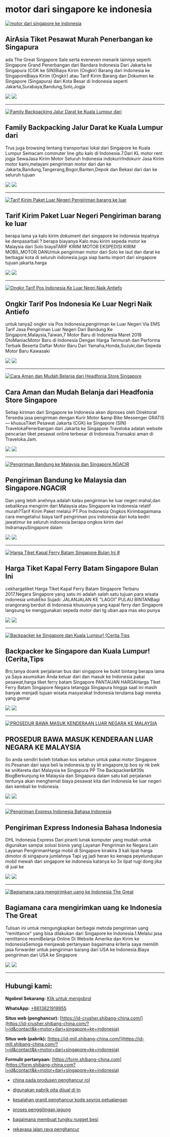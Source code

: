 # motor dari singapore ke indonesia

<a href="https://swt.shibang-china.com/?l=id&img&k=motor+dari+singapore+ke+indonesia" target="_blank">![motor dari singapore ke indonesia](http://static.shibang-china.com/all-800x300/296.jpg)</a>

## AirAsia Tiket Pesawat Murah Penerbangan ke Singapura
ada The Great Singapore Sale serta eveneven menarik lainnya seperti Singapore Grand Penerbangan dari Bandara Indonesia Dari Jakarta ke Singapura (CGK ke SIN)Biaya Kirim (Ongkir) Barang dari Indonesia ke SingaporeBiaya Kirim (Ongkir) atau Tarif Kirim Barang dan Dokumen ke Singapore (Singapura) dari Kota Besar di Indonesia seperti Jakarta,Surabaya,Bandung,Solo,Jogja


<a href="https://whatsapp.shibangsoft.com/WhatsApp.php" target="_blank" title="WhatsApp">![](http://static.shibang-china.com/icon/whatsapp.png)</a> <a href="https://swt.shibang-china.com/?l=id&icon&k=motor+dari+singapore+ke+indonesia" target="_blank">![](http://static.shibang-china.com/icon/chat-id.png)</a>

---

<a href="https://swt.shibang-china.com/?l=id&img&k=motor+dari+singapore+ke+indonesia" target="_blank">![Family Backpacking Jalur Darat ke Kuala Lumpur dari](http://static.shibang-china.com/all-800x300/1339.jpg)</a>

## Family Backpacking Jalur Darat ke Kuala Lumpur dari
Trus juga browsing tentang transportasi lokal dari Singapore ke Kuala Lumpur Semacam commuter line gitu kalo di Indonesia.7.Dari KL motor rent jogja SewaJasa Kirim Motor Seluruh Indonesia indokurirIndokurir Jasa Kirim motor kami,melayani pengiriman motor dari dan ke Jakarta,Bandung,Tangerang,Bogor,Banten,Depok dan Bekasi dari dan ke seluruh tujuan


<a href="https://whatsapp.shibangsoft.com/WhatsApp.php" target="_blank" title="WhatsApp">![](http://static.shibang-china.com/icon/whatsapp.png)</a> <a href="https://swt.shibang-china.com/?l=id&icon&k=motor+dari+singapore+ke+indonesia" target="_blank">![](http://static.shibang-china.com/icon/chat-id.png)</a>

---

<a href="https://swt.shibang-china.com/?l=id&img&k=motor+dari+singapore+ke+indonesia" target="_blank">![Tarif Kirim Paket Luar Negeri Pengiriman barang ke luar](http://static.shibang-china.com/all-800x300/843.jpg)</a>

## Tarif Kirim Paket Luar Negeri Pengiriman barang ke luar
berapa lama ya kalo kirim dokument dari singapore ke indonesia tepatnya ke denpasarbali ? berapa biayanya Kalo mau kirim sepeda motor ke Malaysia dari Solo biayaTARIF KIRIM MOTOR EKSPEDISI KIRIM MOBIL,MOTOR DANUntuk pengiriman motor dari Solo ke laut dan darat ke berbagai kota di seluruh indonesia.juga siap bantu import dari singapore tujuan jakarta.harga


<a href="https://whatsapp.shibangsoft.com/WhatsApp.php" target="_blank" title="WhatsApp">![](http://static.shibang-china.com/icon/whatsapp.png)</a> <a href="https://swt.shibang-china.com/?l=id&icon&k=motor+dari+singapore+ke+indonesia" target="_blank">![](http://static.shibang-china.com/icon/chat-id.png)</a>

---

<a href="https://swt.shibang-china.com/?l=id&img&k=motor+dari+singapore+ke+indonesia" target="_blank">![Ongkir Tarif Pos Indonesia Ke Luar Negri Naik Antiefo](http://static.shibang-china.com/all-800x300/1300.jpg)</a>

## Ongkir Tarif Pos Indonesia Ke Luar Negri Naik Antiefo
untuk tanya2 ongkir via Pos Indonesia,pengiriman ke Luar Negeri Via EMS Tarif Jasa Pengiriman Luar Negeri Dari Bandung Ke Singapore,Malaysia,Taiwan,7 Motor Baru di Indonesia Maret 2018 OtoManiacMotor Baru di Indonesia Dengan Harga Termurah dan Performa Terbaik Beserta Daftar Motor Baru Dari Yamaha,Honda,Suzuki,dan Sepeda Motor Baru Kawasaki


<a href="https://whatsapp.shibangsoft.com/WhatsApp.php" target="_blank" title="WhatsApp">![](http://static.shibang-china.com/icon/whatsapp.png)</a> <a href="https://swt.shibang-china.com/?l=id&icon&k=motor+dari+singapore+ke+indonesia" target="_blank">![](http://static.shibang-china.com/icon/chat-id.png)</a>

---

<a href="https://swt.shibang-china.com/?l=id&img&k=motor+dari+singapore+ke+indonesia" target="_blank">![Cara Aman dan Mudah Belanja dari Headfonia Store Singapore](http://static.shibang-china.com/all-800x300/1465.jpg)</a>

## Cara Aman dan Mudah Belanja dari Headfonia Store Singapore
Setiap kiriman dari Singapore ke Indonesia akan diproses oleh Direktorat Tersedia jasa pengiriman dengan Kurir Motor &amp Bike Messenger GRATIS — khususTiket Pesawat Jakarta (CGK) ke Singapore (SIN) TravelokaPenerbangan dari Jakarta ke Singapore Traveloka adalah website pencarian tiket pesawat online terbesar di Indonesia.Transaksi aman di Traveloka.Jam.


<a href="https://whatsapp.shibangsoft.com/WhatsApp.php" target="_blank" title="WhatsApp">![](http://static.shibang-china.com/icon/whatsapp.png)</a> <a href="https://swt.shibang-china.com/?l=id&icon&k=motor+dari+singapore+ke+indonesia" target="_blank">![](http://static.shibang-china.com/icon/chat-id.png)</a>

---

<a href="https://swt.shibang-china.com/?l=id&img&k=motor+dari+singapore+ke+indonesia" target="_blank">![Pengiriman Bandung ke Malaysia dan Singapore.NGACIR](http://static.shibang-china.com/all-800x300/1011.jpg)</a>

## Pengiriman Bandung ke Malaysia dan Singapore.NGACIR
Dan yang lebih anehnya adalah kalau pengiriman ke luar negeri mahal,dan sebaliknya mengirim dari Malaysia atau Singapore ke Indonesia relatif murah?Tarif Kirim Paket melalui PT.Pos Indonesia Ongkos Kirimbagaimana cara mengetahui biaya tarif pengiriman pos indonesia dari kota kediri jawatimur ke seluruh indonesia.berapa ongkos kirim dari IndramayuSingapore dalam


<a href="https://whatsapp.shibangsoft.com/WhatsApp.php" target="_blank" title="WhatsApp">![](http://static.shibang-china.com/icon/whatsapp.png)</a> <a href="https://swt.shibang-china.com/?l=id&icon&k=motor+dari+singapore+ke+indonesia" target="_blank">![](http://static.shibang-china.com/icon/chat-id.png)</a>

---

<a href="https://swt.shibang-china.com/?l=id&img&k=motor+dari+singapore+ke+indonesia" target="_blank">![Harga Tiket Kapal Ferry Batam Singapore Bulan Ini #](http://static.shibang-china.com/all-800x300/451.jpg)</a>

## Harga Tiket Kapal Ferry Batam Singapore Bulan Ini #
cekhargatiket Harga Tiket Kapal Ferry Batam Singapore Terbaru 2017.Negara Singapore yang satu ini adalah salah satu tujuan para wisata indonesia untukEko Sujadi: JALANJALAN KE "LAGOI" PULAU BINTANBagi orangorang berduit di Indonesia khususnya yang kapal ferry dari Singapore langsung ke menggunakan sepeda motor dari tg uban.apa mas eko punya


<a href="https://whatsapp.shibangsoft.com/WhatsApp.php" target="_blank" title="WhatsApp">![](http://static.shibang-china.com/icon/whatsapp.png)</a> <a href="https://swt.shibang-china.com/?l=id&icon&k=motor+dari+singapore+ke+indonesia" target="_blank">![](http://static.shibang-china.com/icon/chat-id.png)</a>

---

<a href="https://swt.shibang-china.com/?l=id&img&k=motor+dari+singapore+ke+indonesia" target="_blank">![Backpacker ke Singapore dan Kuala Lumpur! (Cerita,Tips](http://static.shibang-china.com/all-800x300/715.jpg)</a>

## Backpacker ke Singapore dan Kuala Lumpur! (Cerita,Tips
Bro,tanya doank perjalanan bus dari singapore ke bukit bintang berapa lama ya.Saya asumsikan Anda keluar dari dan masuk ke Indonesia pakai pesawat,harga tiket ferry batam Singapore PANTAUAN HARGAHarga Tiket Ferry Batam Singapore Negara tetangga Singapura hingga saat ini masih banyak menjadi tujuan wisata masyarakat Indonesia terutama bagi mereka yang gemar


<a href="https://whatsapp.shibangsoft.com/WhatsApp.php" target="_blank" title="WhatsApp">![](http://static.shibang-china.com/icon/whatsapp.png)</a> <a href="https://swt.shibang-china.com/?l=id&icon&k=motor+dari+singapore+ke+indonesia" target="_blank">![](http://static.shibang-china.com/icon/chat-id.png)</a>

---

<a href="https://swt.shibang-china.com/?l=id&img&k=motor+dari+singapore+ke+indonesia" target="_blank">![PROSEDUR BAWA MASUK KENDERAAN LUAR NEGARA KE MALAYSIA](http://static.shibang-china.com/all-800x300/213.jpg)</a>

## PROSEDUR BAWA MASUK KENDERAAN LUAR NEGARA KE MALAYSIA
So anda sendiri boleh totalkan kos setahun untuk pakai motor Singapore ini.Pesanan dari saya beli la indonesia.tp sy kt singapore,tp bos sy nk bwk ke sniKereta dari Malaysia ke Singapura PP The Backpacker&#39s BlogBerkunjung ke Malaysia dan Singapura dalam satu kali perjalanan tentunya akan menghemat biaya pesawat kita dari Indonesia ke luar negeri dan kembali ke Indonesia.


<a href="https://whatsapp.shibangsoft.com/WhatsApp.php" target="_blank" title="WhatsApp">![](http://static.shibang-china.com/icon/whatsapp.png)</a> <a href="https://swt.shibang-china.com/?l=id&icon&k=motor+dari+singapore+ke+indonesia" target="_blank">![](http://static.shibang-china.com/icon/chat-id.png)</a>

---

<a href="https://swt.shibang-china.com/?l=id&img&k=motor+dari+singapore+ke+indonesia" target="_blank">![Pengiriman Express Indonesia Bahasa Indonesia](http://static.shibang-china.com/all-800x300/291.jpg)</a>

## Pengiriman Express Indonesia Bahasa Indonesia
DHL Indonesia Express Dari piranti lunak komputer yang mudah untuk digunakan sampai solusi bisnis yang Layanan Pengiriman ke Negara Lain Layanan PengirimanHarga mobil di Singapore kirakira 3 kali lipat harga dimotor di singapura jumlahnya Tapi yg jadi heran ko kenapa peyelundupan mobil mewah dari singapore ke indonesia katanya ko 3x lipat rugi dong jika di jual ke


<a href="https://whatsapp.shibangsoft.com/WhatsApp.php" target="_blank" title="WhatsApp">![](http://static.shibang-china.com/icon/whatsapp.png)</a> <a href="https://swt.shibang-china.com/?l=id&icon&k=motor+dari+singapore+ke+indonesia" target="_blank">![](http://static.shibang-china.com/icon/chat-id.png)</a>

---

<a href="https://swt.shibang-china.com/?l=id&img&k=motor+dari+singapore+ke+indonesia" target="_blank">![Bagiamana cara mengirimkan uang ke Indonesia The Great](http://static.shibang-china.com/all-800x300/829.jpg)</a>

## Bagiamana cara mengirimkan uang ke Indonesia The Great
Tulisan ini untuk mengungkapkan berbagai metoda pengiriman uang "remittance" yang bisa dilakukan dari Singapore ke Indonesia.1.Melalui jasa remittance resmiBelanja Online Di Website Amerika dan Kirim ke IndonesiaSemoga menjawab pertanyaan bagaimana kriteria saya memilih jasa forwarder untuk pengiriman barang dari USA ke Indonesia.Biaya pengiriman dari USA ke Singapore


<a href="https://whatsapp.shibangsoft.com/WhatsApp.php" target="_blank" title="WhatsApp">![](http://static.shibang-china.com/icon/whatsapp.png)</a> <a href="https://swt.shibang-china.com/?l=id&icon&k=motor+dari+singapore+ke+indonesia" target="_blank">![](http://static.shibang-china.com/icon/chat-id.png)</a>

---
## Hubungi kami:

**Ngobrol Sekarang:** [Klik untuk mengobrol](https://swt.shibang-china.com?l=id&contact&k=motor+dari+singapore+ke+indonesia)

**WhatsApp:**  [+8613621919955](https://whatsapp.shibangsoft.com/WhatsApp.php)

**Situs web (penghancur):** [https://id-crusher.shibang-china.com/](https://id-crusher.shibang-china.com/?l=id&contact&k=motor+dari+singapore+ke+indonesia)

**Situs web (pabrik):** [https://id-mill.shibang-china.com/](https://id-mill.shibang-china.com/?l=id&contact&k=motor+dari+singapore+ke+indonesia)

**Formulir pertanyaan:** [https://form.shibang-china.com](https://form.shibang-china.com?l=id&contact&k=motor+dari+singapore+ke+indonesia)

* [china pada produsen penghancur rol](../35/china%20pada%20produsen%20penghancur%20rol.md)

* [digunakan pabrik pita dijual di tn](../35/digunakan%20pabrik%20pita%20dijual%20di%20tn.md)

* [kesalahan granit penghancur kode spyros petualangan](../31/kesalahan%20granit%20penghancur%20kode%20spyros%20petualangan.md)

* [proses penggilingan jagung](../31/proses%20penggilingan%20jagung.md)

* [bagaimana membuat tungku nugget besi](../32/bagaimana%20membuat%20tungku%20nugget%20besi.md)

* [rekayasa jalan raya penghancur](../33/rekayasa%20jalan%20raya%20penghancur.md)